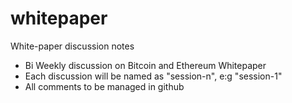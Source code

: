 # whitepaper

White-paper discussion notes
 - Bi Weekly discussion on Bitcoin and Ethereum Whitepaper
 - Each discussion will be named as "session-n", e:g "session-1"
 - All comments to be managed in github
 
